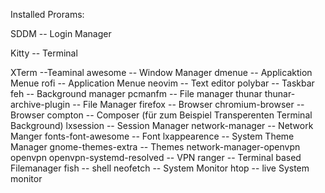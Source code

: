 Installed Prorams:

SDDM -- Login Manager

Kitty -- Terminal

XTerm  --Teaminal
awesome  -- Window Manager
dmenue  -- Applicaktion Menue
rofi  -- Application Menue
neovim  -- Text editor
polybar -- Taskbar
feh -- Background manager
pcmanfm -- File manager
thunar thunar-archive-plugin -- File Manager
firefox  -- Browser
chromium-browser -- Browser
compton -- Composer (für zum Beispiel Transperenten Terminal Background)
lxsession -- Session Manager
network-manager -- Network Manger
fonts-font-awesome -- Font
lxappearence -- System Theme Manager
gnome-themes-extra -- Themes
network-manager-openvpn   openvpn   openvpn-systemd-resolved -- VPN
ranger -- Terminal based Filemanager
fish -- shell
neofetch -- System Monitor
htop -- live System monitor


